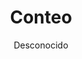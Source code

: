 ---
title: "Conteo"
year: 2013
thumbnail: "assets/img/Logo-omslp.png"
topic: "Combinatoria"
file: "assets/pdf/Conteo.pdf"
author: "Desconocido"
level: "Básico"
alttext: "Comencemos a contar."
---